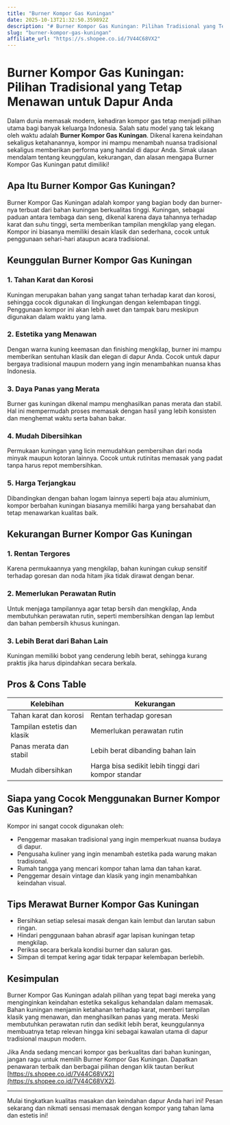 ```yaml
---
title: "Burner Kompor Gas Kuningan"
date: 2025-10-13T21:32:50.359892Z
description: "# Burner Kompor Gas Kuningan: Pilihan Tradisional yang Tetap Menawan untuk Dapur Anda..."
slug: "burner-kompor-gas-kuningan"
affiliate_url: "https://s.shopee.co.id/7V44C68VX2"
---
```

# Burner Kompor Gas Kuningan: Pilihan Tradisional yang Tetap Menawan untuk Dapur Anda

Dalam dunia memasak modern, kehadiran kompor gas tetap menjadi pilihan utama bagi banyak keluarga Indonesia. Salah satu model yang tak lekang oleh waktu adalah **Burner Kompor Gas Kuningan**. Dikenal karena keindahan sekaligus ketahanannya, kompor ini mampu menambah nuansa tradisional sekaligus memberikan performa yang handal di dapur Anda. Simak ulasan mendalam tentang keunggulan, kekurangan, dan alasan mengapa Burner Kompor Gas Kuningan patut dimiliki!

## Apa Itu Burner Kompor Gas Kuningan?

Burner Kompor Gas Kuningan adalah kompor yang bagian body dan burner-nya terbuat dari bahan kuningan berkualitas tinggi. Kuningan, sebagai paduan antara tembaga dan seng, dikenal karena daya tahannya terhadap karat dan suhu tinggi, serta memberikan tampilan mengkilap yang elegan. Kompor ini biasanya memiliki desain klasik dan sederhana, cocok untuk penggunaan sehari-hari ataupun acara tradisional.

## Keunggulan Burner Kompor Gas Kuningan

### 1. Tahan Karat dan Korosi
Kuningan merupakan bahan yang sangat tahan terhadap karat dan korosi, sehingga cocok digunakan di lingkungan dengan kelembapan tinggi. Penggunaan kompor ini akan lebih awet dan tampak baru meskipun digunakan dalam waktu yang lama.

### 2. Estetika yang Menawan
Dengan warna kuning keemasan dan finishing mengkilap, burner ini mampu memberikan sentuhan klasik dan elegan di dapur Anda. Cocok untuk dapur bergaya tradisional maupun modern yang ingin menambahkan nuansa khas Indonesia.

### 3. Daya Panas yang Merata
Burner gas kuningan dikenal mampu menghasilkan panas merata dan stabil. Hal ini mempermudah proses memasak dengan hasil yang lebih konsisten dan menghemat waktu serta bahan bakar.

### 4. Mudah Dibersihkan
Permukaan kuningan yang licin memudahkan pembersihan dari noda minyak maupun kotoran lainnya. Cocok untuk rutinitas memasak yang padat tanpa harus repot membersihkan.

### 5. Harga Terjangkau
Dibandingkan dengan bahan logam lainnya seperti baja atau aluminium, kompor berbahan kuningan biasanya memiliki harga yang bersahabat dan tetap menawarkan kualitas baik.

## Kekurangan Burner Kompor Gas Kuningan

### 1. Rentan Tergores
Karena permukaannya yang mengkilap, bahan kuningan cukup sensitif terhadap goresan dan noda hitam jika tidak dirawat dengan benar.

### 2. Memerlukan Perawatan Rutin
Untuk menjaga tampilannya agar tetap bersih dan mengkilap, Anda membutuhkan perawatan rutin, seperti membersihkan dengan lap lembut dan bahan pembersih khusus kuningan.

### 3. Lebih Berat dari Bahan Lain
Kuningan memiliki bobot yang cenderung lebih berat, sehingga kurang praktis jika harus dipindahkan secara berkala.

## Pros & Cons Table

| Kelebihan | Kekurangan |
|---|---|
| Tahan karat dan korosi | Rentan terhadap goresan |
| Tampilan estetis dan klasik | Memerlukan perawatan rutin |
| Panas merata dan stabil | Lebih berat dibanding bahan lain |
| Mudah dibersihkan | Harga bisa sedikit lebih tinggi dari kompor standar |

## Siapa yang Cocok Menggunakan Burner Kompor Gas Kuningan?

Kompor ini sangat cocok digunakan oleh:

- Penggemar masakan tradisional yang ingin memperkuat nuansa budaya di dapur.
- Pengusaha kuliner yang ingin menambah estetika pada warung makan tradisional.
- Rumah tangga yang mencari kompor tahan lama dan tahan karat.
- Penggemar desain vintage dan klasik yang ingin menambahkan keindahan visual.

## Tips Merawat Burner Kompor Gas Kuningan

- Bersihkan setiap selesai masak dengan kain lembut dan larutan sabun ringan.
- Hindari penggunaan bahan abrasif agar lapisan kuningan tetap mengkilap.
- Periksa secara berkala kondisi burner dan saluran gas.
- Simpan di tempat kering agar tidak terpapar kelembapan berlebih.

## Kesimpulan

Burner Kompor Gas Kuningan adalah pilihan yang tepat bagi mereka yang menginginkan keindahan estetika sekaligus kehandalan dalam memasak. Bahan kuningan menjamin ketahanan terhadap karat, memberi tampilan klasik yang menawan, dan menghasilkan panas yang merata. Meski membutuhkan perawatan rutin dan sedikit lebih berat, keunggulannya membuatnya tetap relevan hingga kini sebagai kawalan utama di dapur tradisional maupun modern.

Jika Anda sedang mencari kompor gas berkualitas dari bahan kuningan, jangan ragu untuk memilih Burner Kompor Gas Kuningan. Dapatkan penawaran terbaik dan berbagai pilihan dengan klik tautan berikut [https://s.shopee.co.id/7V44C68VX2](https://s.shopee.co.id/7V44C68VX2).

---

Mulai tingkatkan kualitas masakan dan keindahan dapur Anda hari ini! Pesan sekarang dan nikmati sensasi memasak dengan kompor yang tahan lama dan estetis ini!
